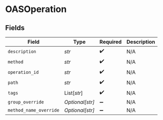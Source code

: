 # OASOperation


## Fields

| Field                  | Type                   | Required               | Description            |
| ---------------------- | ---------------------- | ---------------------- | ---------------------- |
| `description`          | *str*                  | :heavy_check_mark:     | N/A                    |
| `method`               | *str*                  | :heavy_check_mark:     | N/A                    |
| `operation_id`         | *str*                  | :heavy_check_mark:     | N/A                    |
| `path`                 | *str*                  | :heavy_check_mark:     | N/A                    |
| `tags`                 | List[*str*]            | :heavy_check_mark:     | N/A                    |
| `group_override`       | *Optional[str]*        | :heavy_minus_sign:     | N/A                    |
| `method_name_override` | *Optional[str]*        | :heavy_minus_sign:     | N/A                    |
